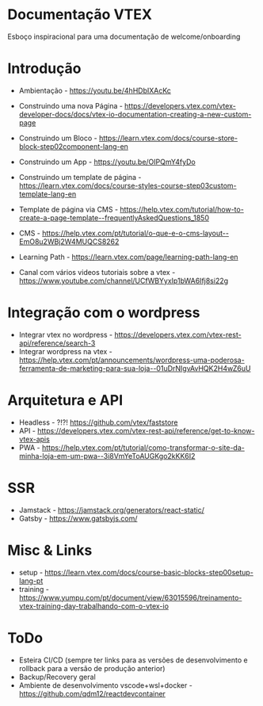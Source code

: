 # Documentação VTEX
Esboço inspiracional para uma documentação de welcome/onboarding

# Introdução

* Ambientação - https://youtu.be/4hHDbIXAcKc

* Construindo uma nova Página - https://developers.vtex.com/vtex-developer-docs/docs/vtex-io-documentation-creating-a-new-custom-page

* Construindo um Bloco - https://learn.vtex.com/docs/course-store-block-step02component-lang-en

* Construindo um App - https://youtu.be/OIPQmY4fyDo

* Construindo um template de página - https://learn.vtex.com/docs/course-styles-course-step03custom-template-lang-en
* Template de página via CMS - https://help.vtex.com/tutorial/how-to-create-a-page-template--frequentlyAskedQuestions_1850

* CMS - https://help.vtex.com/pt/tutorial/o-que-e-o-cms-layout--EmO8u2WBj2W4MUQCS8262

* Learning Path - https://learn.vtex.com/page/learning-path-lang-en

* Canal com vários videos tutoriais sobre a vtex - https://www.youtube.com/channel/UCfWBYyxIp1bWA6Ifj8si22g

# Integração com o wordpress

* Integrar vtex no wordpress - https://developers.vtex.com/vtex-rest-api/reference/search-3
* Integrar wordpress na vtex - https://help.vtex.com/pt/announcements/wordpress-uma-poderosa-ferramenta-de-marketing-para-sua-loja--01uDrNIgvAvHQK2H4wZ6uU

# Arquitetura e API
* Headless - ?!?! https://github.com/vtex/faststore
* API - https://developers.vtex.com/vtex-rest-api/reference/get-to-know-vtex-apis
* PWA - https://help.vtex.com/pt/tutorial/como-transformar-o-site-da-minha-loja-em-um-pwa--3i8VmYeToAUGKgo2kKK6I2

# SSR
* Jamstack - https://jamstack.org/generators/react-static/
* Gatsby - https://www.gatsbyjs.com/

# Misc & Links

* setup - https://learn.vtex.com/docs/course-basic-blocks-step00setup-lang-pt
* training - https://www.yumpu.com/pt/document/view/63015596/treinamento-vtex-training-day-trabalhando-com-o-vtex-io

# ToDo

* Esteira CI/CD (sempre ter links para as versões de desenvolvimento e rollback para a versão de produção anterior)
* Backup/Recovery geral
* Ambiente de desenvolvimento vscode+wsl+docker - https://github.com/qdm12/reactdevcontainer

